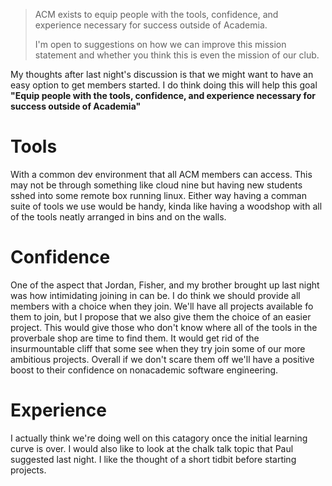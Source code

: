 > ACM exists to equip people with the tools, confidence, and experience necessary for success outside of Academia.
>
> I'm open to suggestions on how we can improve this mission statement and whether you think this is even the mission of our club.

My thoughts after last night's discussion is that we might want to have an easy option to get members started.
I do think doing this will help this goal **"Equip people with the tools, confidence, and experience necessary for success outside of Academia"**

# Tools

With a common dev environment that all ACM members can access. This may not be through something like cloud nine but having new students sshed into some remote box running linux. Either way having a comman suite of tools we use would be handy, kinda like having a woodshop with all of the tools neatly arranged in bins and on the walls.

# Confidence

One of the aspect that Jordan, Fisher, and my brother brought up last night was how intimidating joining in can be. I do think we should provide all members with a choice when they join. We'll have all projects available fo them to join, but I propose that we also give them the choice of an easier project. This would give those who don't know where all of the tools in the proverbale shop are time to find them. It would get rid of the insurmountable cliff that some see when they try join some of our more ambitious projects. Overall if we don't scare them off we'll have a positive boost to their confidence on nonacademic software engineering.

# Experience

I actually think we're doing well on this catagory once the initial learning curve is over. I would also like to look at the chalk talk topic that Paul suggested last night. I like the thought of a short tidbit before starting projects.
